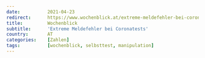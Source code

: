 ```yaml
---
date:          2021-04-23
redirect:      https://www.wochenblick.at/extreme-meldefehler-bei-coronatests/
title:         Wochenblick
subtitle:      'Extreme Meldefehler bei Coronatests'
country:       AT
categories:    [Zahlen]
tags:          [wochenblick, selbsttest, manipulation]
---
```

